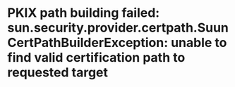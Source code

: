 # PKIX path building failed: sun.security.provider.certpath.SuunCertPathBuilderException: unable to find valid certification path to requested target
